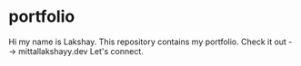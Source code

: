 # portfolio
Hi my name is Lakshay. This repository contains my portfolio. Check it out --> mittallakshayy.dev
Let's connect.